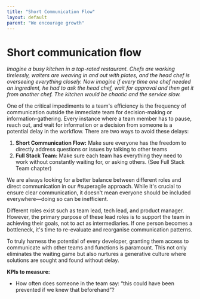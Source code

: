 ```yaml
---
title: "Short Communication Flow"
layout: default
parent: "We encourage growth"
---
```


# Short communication flow

*Imagine a busy kitchen in a top-rated restaurant. Chefs are working tirelessly, waiters are weaving in and out with plates, and the head chef is overseeing everything closely. Now imagine if every time one chef needed an ingredient, he had to ask the head chef, wait for approval and then get it from another chef. The kitchen would be chaotic and the service slow.*

One of the critical impediments to a team's efficiency is the frequency of communication outside the immediate team for decision-making or information-gathering. Every instance where a team member has to pause, reach out, and wait for information or a decision from someone is a potential delay in the workflow.
There are two ways to avoid these delays:

1. **Short Communication Flow:** Make sure everyone has the freedom to directly address questions or issues by talking to other teams
2. **Full Stack Team:** Make sure each team has everything they need to work without constantly waiting for, or asking others. (See Full Stack Team chapter)

We are always looking for a better balance between different roles and direct communication in our #superagile approach. While it's crucial to ensure clear communication, it doesn't mean everyone should be included everywhere—doing so can be inefficient.

Different roles exist such as team lead, tech lead, and product manager. However, the primary purpose of these lead roles is to support the team in achieving their goals, not to act as intermediaries. If one person becomes a bottleneck, it's time to re-evaluate and reorganise communication patterns.

To truly harness the potential of every developer, granting them access to communicate with other teams and functions is paramount. This not only eliminates the waiting game but also nurtures a generative culture where solutions are sought and found without delay.

**KPIs to measure:**

- How often does someone in the team say: “this could have been prevented if we knew that beforehand”?
